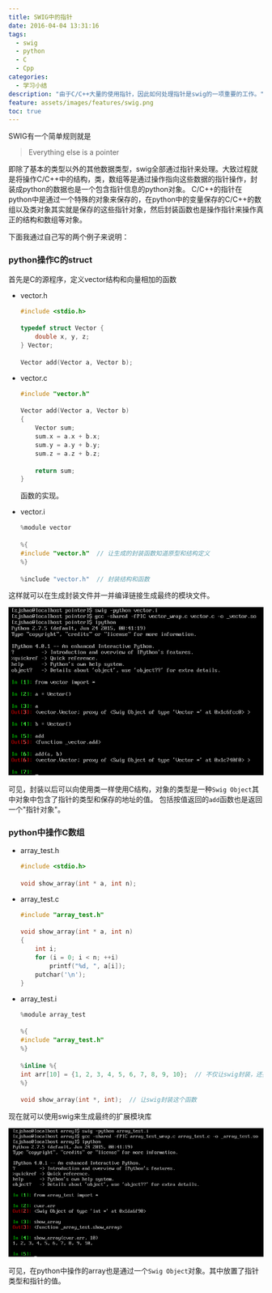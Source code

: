 ```yaml
---
title: SWIG中的指针
date: 2016-04-04 13:31:16
tags:
  - swig
  - python
  - C
  - Cpp
categories:
  - 学习小结
description: "由于C/C++大量的使用指针，因此如何处理指针是swig的一项重要的工作。"
feature: assets/images/features/swig.png
toc: true
---
```

SWIG有一个简单规则就是
> Everything else is a pointer

即除了基本的类型以外的其他数据类型，swig全部通过指针来处理。大致过程就是将操作C/C++中的结构，类，数组等是通过操作指向这些数据的指针操作，封装成python的数据也是一个包含指针信息的python对象。
C/C++的指针在python中是通过一个特殊的对象来保存的，在python中的变量保存的C/C++的数组以及类对象其实就是保存的这些指针对象，然后封装函数也是操作指针来操作真正的结构和数组等对象。

<!-- more -->

下面我通过自己写的两个例子来说明：
### python操作C的struct
首先是C的源程序，定义vector结构和向量相加的函数

- vector.h
    ``` C
    #include <stdio.h>

    typedef struct Vector {
        double x, y, z;
    } Vector;

    Vector add(Vector a, Vector b);
    ```

- vector.c
    ``` C
    #include "vector.h"

    Vector add(Vector a, Vector b)
    {
        Vector sum;
        sum.x = a.x + b.x;
        sum.y = a.y + b.y;
        sum.z = a.z + b.z;

        return sum;
    }
    ```
    函数的实现。

- vector.i
    ``` C
    %module vector

    %{
    #include "vector.h"  // 让生成的封装函数知道原型和结构定义
    %}

    %include "vector.h"  // 封装结构和函数
    ```

这样就可以在生成封装文件并一并编译链接生成最终的模块文件。

![](assets/images/blog_img/2016-04-04-SWIG中的指针/vector.png)

可见，封装以后可以向使用类一样使用C结构，对象的类型是一种`Swig Object`其中对象中包含了指针的类型和保存的地址的值。
包括按值返回的`add`函数也是返回一个"指针对象"。

### python中操作C数组
- array_test.h
    ``` C
    #include <stdio.h>

    void show_array(int * a, int n);
    ```

- array_test.c
    ``` C
    #include "array_test.h"

    void show_array(int * a, int n)
    {
        int i;
        for (i = 0; i < n; ++i)
            printf("%d, ", a[i]);
        putchar('\n');
    }
    ```

- array_test.i
    ``` C
    %module array_test

    %{
    #include "array_test.h"
    %}

    %inline %{
    int arr[10] = {1, 2, 3, 4, 5, 6, 7, 8, 9, 10};  // 不仅让swig封装，还要把这个复制到生成的封装文件中
    %}

    void show_array(int *, int);  // 让swig封装这个函数
    ```

现在就可以使用swig来生成最终的扩展模块库

![](assets/images/blog_img/2016-04-04-SWIG中的指针/array.png)

可见，在python中操作的array也是通过一个`Swig Object`对象。其中放置了指针类型和指针的值。
